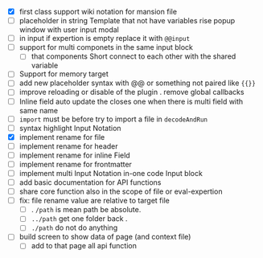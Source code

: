 - [x] first class support wiki notation for mansion file
- [ ] placeholder in string Template that not have variables rise popup window with user input modal
- [ ] in input if expertion is empty replace it with `@@input`
- [ ] support for multi componets in the same input block
	- [ ] that components Short connect to each other with the shared variable
- [ ] Support for memory target
- [ ] add new placeholder syntax with @@ or something not paired like `{{}}`
- [ ] improve reloading or disable of the plugin . remove global callbacks
- [ ] Inline field auto update the closes one when there is multi field with same name
- [ ] `import` must be before try to import a file in `decodeAndRun`
- [ ] syntax highlight Input Notation
- [x] implement rename for file
- [ ] implement rename for header
- [ ] implement rename for inline Field
- [ ] implement rename for frontmatter
- [ ] implement multi Input Notation in-one code Input block
- [ ] add basic documentation for API functions
- [ ] share core function also in the scope of file or eval-expertion
- [ ] fix: file rename value are relative to target file
	- [ ] . `/path` is mean path be absolute.
	- [ ] `../path` get one folder back .
	- [ ] `./path` do not do anything
- [ ] build screen to show data of page (and context file)
	- [ ] add to that page all api function